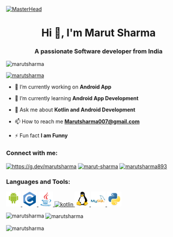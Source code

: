 [![MasterHead](https://1.bp.blogspot.com/-7A4WynwLsMw/XbBpCXG8fHI/AAAAAAAAMt4/uOa1bpLskYgrwGbllhSu2SDj_Mig8SXJQCLcBGAsYHQ/s1600/2000_600px.gif)](https://rishavchanda.io)

<h1 align="center">Hi 👋, I'm Marut Sharma</h1>
<h3 align="center">A passionate Software developer from India</h3>


<p align="left"> <img src="https://komarev.com/ghpvc/?username=marutsharma&label=Profile%20views&color=0e75b6&style=flat" alt="marutsharma" /> </p>

<p align="left"> <a href="https://github.com/ryo-ma/github-profile-trophy"><img src="https://github-profile-trophy.vercel.app/?username=marutsharma" alt="marutsharma" /></a> </p>

- 🔭 I’m currently working on **Android App**

- 🌱 I’m currently learning **Android App Development**

- 💬 Ask me about **Kotlin and Android Development**

- 📫 How to reach me **Marutsharma007@gmail.com**

- ⚡ Fun fact **I am Funny**

<h3 align="left">Connect with me:</h3>
<p align="left">
<a href="https://dev.to/https://g.dev/marutsharma" target="blank"><img align="center" src="https://raw.githubusercontent.com/rahuldkjain/github-profile-readme-generator/master/src/images/icons/Social/devto.svg" alt="https://g.dev/marutsharma" height="30" width="40" /></a>
<a href="https://linkedin.com/in/marut-sharma" target="blank"><img align="center" src="https://raw.githubusercontent.com/rahuldkjain/github-profile-readme-generator/master/src/images/icons/Social/linked-in-alt.svg" alt="marut-sharma" height="30" width="40" /></a>
<a href="https://www.codechef.com/users/marutsharma893" target="blank"><img align="center" src="https://cdn.jsdelivr.net/npm/simple-icons@3.1.0/icons/codechef.svg" alt="marutsharma893" height="30" width="40" /></a>
</p>

<h3 align="left">Languages and Tools:</h3>
<p align="left"> <a href="https://developer.android.com" target="_blank" rel="noreferrer"> <img src="https://raw.githubusercontent.com/devicons/devicon/master/icons/android/android-original-wordmark.svg" alt="android" width="40" height="40"/> </a> <a href="https://www.cprogramming.com/" target="_blank" rel="noreferrer"> <img src="https://raw.githubusercontent.com/devicons/devicon/master/icons/c/c-original.svg" alt="c" width="40" height="40"/> </a> <a href="https://www.java.com" target="_blank" rel="noreferrer"> <img src="https://raw.githubusercontent.com/devicons/devicon/master/icons/java/java-original.svg" alt="java" width="40" height="40"/> </a> <a href="https://kotlinlang.org" target="_blank" rel="noreferrer"> <img src="https://www.vectorlogo.zone/logos/kotlinlang/kotlinlang-icon.svg" alt="kotlin" width="40" height="40"/> </a> <a href="https://www.linux.org/" target="_blank" rel="noreferrer"> <img src="https://raw.githubusercontent.com/devicons/devicon/master/icons/linux/linux-original.svg" alt="linux" width="40" height="40"/> </a> <a href="https://www.mysql.com/" target="_blank" rel="noreferrer"> <img src="https://raw.githubusercontent.com/devicons/devicon/master/icons/mysql/mysql-original-wordmark.svg" alt="mysql" width="40" height="40"/> </a> <a href="https://www.python.org" target="_blank" rel="noreferrer"> <img src="https://raw.githubusercontent.com/devicons/devicon/master/icons/python/python-original.svg" alt="python" width="40" height="40"/> </a> </p>

<p><img align="left" src="https://github-readme-stats.vercel.app/api/top-langs?username=marutsharma&show_icons=true&locale=en&layout=compact" alt="marutsharma" /></p>

<p>&nbsp;<img align="center" src="https://github-readme-stats.vercel.app/api?username=marutsharma&show_icons=true&locale=en" alt="marutsharma" /></p>

<p><img align="center" src="https://github-readme-streak-stats.herokuapp.com/?user=marutsharma&" alt="marutsharma" /></p>
